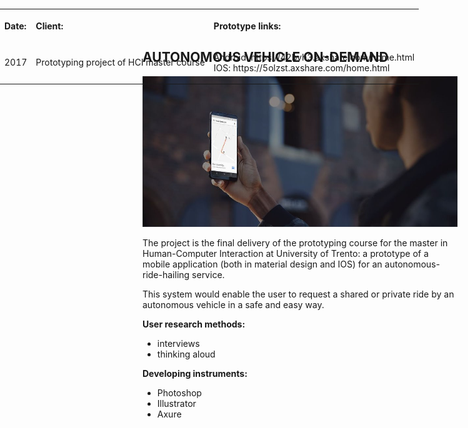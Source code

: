 
## AUTONOMOUS VEHICLE ON-DEMAND
<img src="https://github.com/gobrac/Portfolio/raw/master/images/auto.jpg"/>

The project is the final delivery of the prototyping course for the master in Human-Computer Interaction at University of Trento: a prototype of a mobile application (both in material design and IOS) for an autonomous-ride-hailing service.

This system would enable the user to request a shared or private ride by an autonomous vehicle in a safe and easy way.

**User research methods:**
<ul>
<li>interviews
<li>thinking aloud
</ul>

**Developing instruments:**
<ul>
<li>Photoshop
<li>Illustrator
<li>Axure
<ul>
  
  <table style="position: absolute; top: 0; bottom: 0; left: 0; right: 0;">
  <tr>
    <th><p align="left">Date:       </th></p>
    <th><p align="left">Client:       </th></p>
    <th><p align="left">Prototype links:       </th></p>
      <tr>
    <td><p align="right"> 2017              </th></p></td>
    <td><p align="right"> Prototyping project of HCI master course             </th></p></td>
    <td><p align="left"> Android: https://42bvh3.axshare.com/home.html </br>IOS: https://5olzst.axshare.com/home.html           </th></td>
  </tr>
  </tr>
</table>

